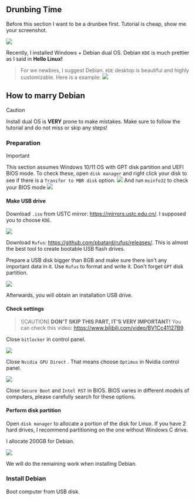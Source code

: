## Drunbing Time

Before this section I want to be a drunbee first. Tutorial is cheap, show me your screenshot.

![](/assets/Linux/3.1%20Seek%20Common%20Ground%20While%20Reserving%20Differences/example.gif)

Recently, I installed Windows + Debian dual OS. Debian `KDE` is much prettier as I said in **Hello Linux!**
> For we newbies, I suggest Debian. `KDE` desktop is beautiful and highly customizable. Here is a example:
>![](/assets/Linux/3.1%20Seek%20Common%20Ground%20While%20Reserving%20Differences/1.png)

## How to marry Debian
>[!CAUTION]
> Install dual OS is **VERY** prone to make mistakes. Make sure to follow the tutorial and do not miss or skip any steps!

### Preparation
>[!IMPORTANT]
> This section assumes Windows 10/11 OS with GPT disk partition and UEFI BIOS mode.
> To check these, open `disk manager` and right click your disk to see if there is a `Transfer to MBR disk` option. 
>![](/assets/Linux/3.1%20Seek%20Common%20Ground%20While%20Reserving%20Differences/2.png)
>And run `msinfo32` to check your BIOS mode
> ![](/assets/Linux/3.1%20Seek%20Common%20Ground%20While%20Reserving%20Differences/3.png)

#### Make USB drive
Download `.iso` from USTC mirror: https://mirrors.ustc.edu.cn/. I supposed you to choose `KDE`.

![](/assets/Linux/3.1%20Seek%20Common%20Ground%20While%20Reserving%20Differences/4.png)

Download `Rufus`: https://github.com/pbatard/rufus/releases/. This is almost the best tool to create bootable USB flash drives.

Prepare a USB disk bigger than 8GB and make sure there isn't any important data in it. Use `Rufus` to format and write it. Don't forget `GPT` disk partition.

![](/assets/Linux/3.1%20Seek%20Common%20Ground%20While%20Reserving%20Differences/5.png)

Afterwards, you will obtain an installation USB drive.

#### Check settings
>![CAUTION]
> **DON'T SKIP THIS PART, IT'S VERY IMPORTANT!** You can check this video: https://www.bilibili.com/video/BV1Cc41127B9.

Close `bitlocker` in control panel.

![](/assets/Linux/3.1%20Seek%20Common%20Ground%20While%20Reserving%20Differences/6.png)

Close `Nvidia GPU Direct` . That means choose `Optimus` in Nvidia control panel.

![](/assets/Linux/3.1%20Seek%20Common%20Ground%20While%20Reserving%20Differences/7.png)

Close `Secure Boot` and `Intel RST` in BIOS. BIOS varies in different models of computers, please carefully search for these options.

#### Perform disk partition
Open `disk manager` to allocate a portion of the disk for Linux. If you have 2 hard drives, I recommend partitioning on the one without Windows C drive.

I allocate 200GB for Debian.

![](/assets/Linux/3.1%20Seek%20Common%20Ground%20While%20Reserving%20Differences/8.png)

We will do the remaining work when installing Debian.

### Install Debian
Boot computer from USB disk.